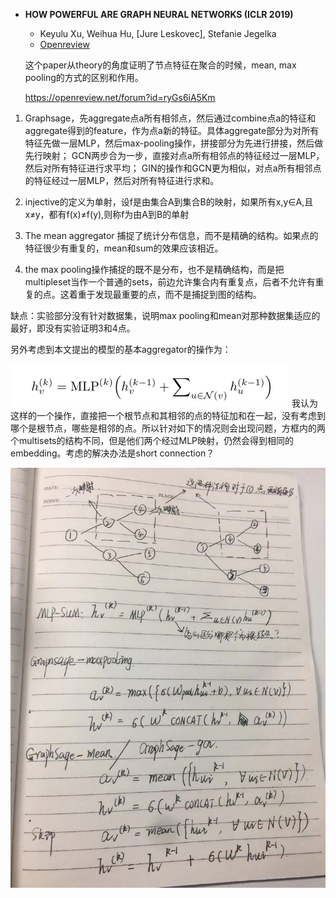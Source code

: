 - **HOW POWERFUL ARE GRAPH NEURAL NETWORKS (ICLR 2019)**
  - Keyulu Xu, Weihua Hu, [Jure Leskovec], Stefanie Jegelka
  - [Openreview](https://openreview.net/forum?id=ryGs6iA5Km)

  这个paper从theory的角度证明了节点特征在聚合的时候，mean, max pooling的方式的区别和作用。

  https://openreview.net/forum?id=ryGs6iA5Km

1. Graphsage，先aggregate点a所有相邻点，然后通过combine点a的特征和aggregate得到的feature，作为点a新的特征。具体aggregate部分为对所有特征先做一层MLP，然后max-pooling操作，拼接部分为先进行拼接，然后做先行映射； GCN两步合为一步，直接对点a所有相邻点的特征经过一层MLP，然后对所有特征进行求平均； GIN的操作和GCN更为相似，对点a所有相邻点的特征经过一层MLP，然后对所有特征进行求和。

2. injective的定义为单射，设f是由集合A到集合B的映射，如果所有x,y∈A,且x≠y，都有f(x)≠f(y),则称f为由A到B的单射

3. The mean aggregator 捕捉了统计分布信息，而不是精确的结构。如果点的特征很少有重复的，mean和sum的效果应该相近。

4. the max pooling操作捕捉的既不是分布，也不是精确结构，而是把multipleset当作一个普通的sets，前边允许集合内有重复点，后者不允许有重复的点。这着重于发现最重要的点，而不是捕捉到图的结构。

  缺点：实验部分没有针对数据集，说明max pooling和mean对那种数据集适应的最好，即没有实验证明3和4点。

  另外考虑到本文提出的模型的基本aggregator的操作为：

  ![](assets/HOW-POWERFUL-ARE-GRAPH-NEURAL-NETWORKS-45abfb0d.png)
  我认为这样的一个操作，直接把一个根节点和其相邻的点的特征加和在一起，没有考虑到哪个是根节点，哪些是相邻的点。所以针对如下的情况则会出现问题，方框内的两个multisets的结构不同，但是他们两个经过MLP映射，仍然会得到相同的embedding。考虑的解决办法是short connection？

  ![](assets/HOW-POWERFUL-ARE-GRAPH-NEURAL-NETWORKS-a4bc0d0f.png)
